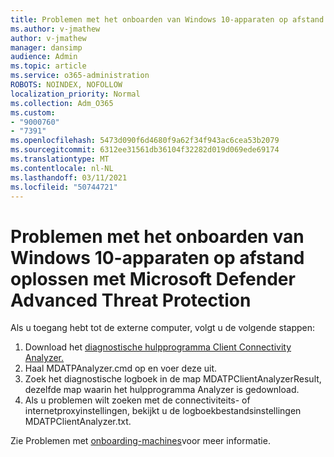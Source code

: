 ```yaml
---
title: Problemen met het onboarden van Windows 10-apparaten op afstand oplossen met Microsoft Defender Advanced Threat Protection
ms.author: v-jmathew
author: v-jmathew
manager: dansimp
audience: Admin
ms.topic: article
ms.service: o365-administration
ROBOTS: NOINDEX, NOFOLLOW
localization_priority: Normal
ms.collection: Adm_O365
ms.custom:
- "9000760"
- "7391"
ms.openlocfilehash: 5473d090f6d4680f9a62f34f943ac6cea53b2079
ms.sourcegitcommit: 6312ee31561db36104f32282d019d069ede69174
ms.translationtype: MT
ms.contentlocale: nl-NL
ms.lasthandoff: 03/11/2021
ms.locfileid: "50744721"
---
```

# <a name="remotely-fix-problems-with-onboarding-windows-10-devices-to-microsoft-defender-advanced-threat-protection"></a>Problemen met het onboarden van Windows 10-apparaten op afstand oplossen met Microsoft Defender Advanced Threat Protection

Als u toegang hebt tot de externe computer, volgt u de volgende stappen:

1. Download het [diagnostische hulpprogramma Client Connectivity Analyzer.](https://go.microsoft.com/fwlink/?linkid=2143466)
2. Haal MDATPAnalyzer.cmd op en voer deze uit.
3. Zoek het diagnostische logboek in de map MDATPClientAnalyzerResult, dezelfde map waarin het hulpprogramma Analyzer is gedownload.
4. Als u problemen wilt zoeken met de connectiviteits- of internetproxyinstellingen, bekijkt u de logboekbestandsinstellingen MDATPClientAnalyzer.txt.

Zie Problemen met [onboarding-machines](https://go.microsoft.com/fwlink/?linkid=2143634)voor meer informatie.
